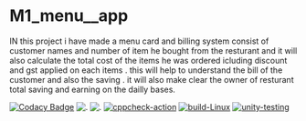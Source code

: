 # M1_menu__app
IN this project i have made a menu card and billing system consist of customer names and number of item he bought from the resturant and it will also calculate the total 
cost of the items he was ordered icluding discount and gst applied on each items .
 this will help to understand the bill of the customer and also the saving . it will also make clear the owner of resturant total saving and earning on the dailly bases.

 [![Codacy Badge](https://app.codacy.com/project/badge/Grade/323be539ddbf435a8def7bc4d769950f)](https://www.codacy.com/gh/Abhishek3yadav/M1_Project_app/dashboard?utm_source=github.com&amp;utm_medium=referral&amp;utm_content=Abhishek3yadav/M1_Project_app&amp;utm_campaign=Badge_Grade)                ![.](https://api.codiga.io/project/31445/score/svg)         ![.](https://api.codiga.io/project/31445/status/svg)          [![cppcheck-action](https://github.com/Abhishek3yadav/M1_Project_app/actions/workflows/c-cpp.yml/badge.svg)](https://github.com/Abhishek3yadav/M1_Project_app/actions/workflows/c-cpp.yml)            [![build-Linux](https://github.com/Abhishek3yadav/M1_Project_app/actions/workflows/build-Linux.yml/badge.svg?branch=main)](https://github.com/Abhishek3yadav/M1_Project_app/actions/workflows/build-Linux.yml)               [![unity-testing](https://github.com/Abhishek3yadav/M1_Project_app/actions/workflows/unity-testing.yml/badge.svg)](https://github.com/Abhishek3yadav/M1_Project_app/actions/workflows/unity-testing.yml)

